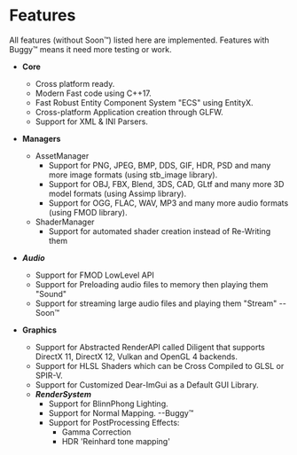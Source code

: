 # Features
All features (without Soon™) listed here are implemented.
Features with Buggy™ means it need more testing or work.

- __Core__
  - Cross platform ready.
  - Modern Fast code using C++17.
  - Fast Robust Entity Component System "ECS" using EntityX.
  - Cross-platform Application creation through GLFW.
  - Support for XML & INI Parsers.
  
- __Managers__  
  - AssetManager
    - Support for PNG, JPEG, BMP, DDS, GIF, HDR, PSD and many more image formats (using stb_image library).
    - Support for OBJ, FBX, Blend, 3DS, CAD, GLtf and many more 3D model formats (using Assimp library).
	- Support for OGG, FLAC, WAV, MP3 and many more audio formats (using FMOD library).
  - ShaderManager
    - Support for automated shader creation instead of Re-Writing them

- ___Audio___
  - Support for FMOD LowLevel API
  - Support for Preloading audio files to memory then playing them 			"Sound"
  - Support for streaming large audio files and playing them 				"Stream"  --Soon™

- __Graphics__
  - Support for Abstracted RenderAPI called Diligent that supports DirectX 11, DirectX 12, Vulkan and OpenGL 4 backends.
  - Support for HLSL Shaders which can be Cross Compiled to GLSL or SPIR-V.
  - Support for Customized Dear-ImGui as a Default GUI Library.
  - ___RenderSystem___
    - Support for BlinnPhong Lighting.
    - Support for Normal Mapping.	--Buggy™
    - Support for PostProcessing Effects:
	  - Gamma Correction
	  - HDR 'Reinhard tone mapping'